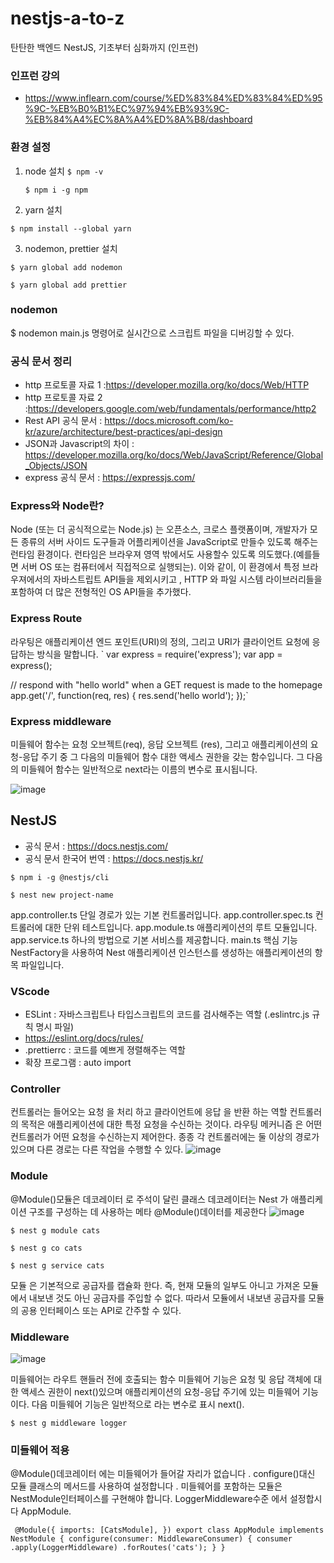 # nestjs-a-to-z
탄탄한 백엔드 NestJS, 기초부터 심화까지 (인프런)


### 인프런 강의
- https://www.inflearn.com/course/%ED%83%84%ED%83%84%ED%95%9C-%EB%B0%B1%EC%97%94%EB%93%9C-%EB%84%A4%EC%8A%A4%ED%8A%B8/dashboard

### 환경 설정
1. node 설치
  `$ npm -v`

   `$ npm i -g npm`

2. yarn 설치

  `$ npm install --global yarn`

3. nodemon, prettier 설치

  `$ yarn global add nodemon`

  `$ yarn global add prettier`
  
  
  ### nodemon
$ nodemon main.js 명령어로 실시간으로 스크립트 파일을 디버깅할 수 있다.



### 공식 문서 정리
- http 프로토콜 자료 1 :https://developer.mozilla.org/ko/docs/Web/HTTP
- http 프로토콜 자료 2 :https://developers.google.com/web/fundamentals/performance/http2
- Rest API 공식 문서 : https://docs.microsoft.com/ko-kr/azure/architecture/best-practices/api-design
- JSON과 Javascript의 차이 : https://developer.mozilla.org/ko/docs/Web/JavaScript/Reference/Global_Objects/JSON
- express 공식 문서 : https://expressjs.com/


### Express와 Node란?
Node (또는 더 공식적으로는 Node.js) 는 오픈소스, 크로스 플랫폼이며, 개발자가 모든 종류의 서버 사이드 도구들과 어플리케이션을 JavaScript로 만들수 있도록 해주는 런타임 환경이다.
런타임은 브라우져 영역 밖에서도 사용할수 있도록 의도했다.(예를들면 서버 OS 또는 컴퓨터에서 직접적으로 실행되는). 
이와 같이, 이 환경에서 특정 브라우져에서의 자바스트립트 API들을 제외시키고 , HTTP 와 파일 시스템 라이브러리들을 포함하여 더 많은 전형적인 OS API들을 추가했다.

### Express Route
라우팅은 애플리케이션 엔드 포인트(URI)의 정의, 그리고 URI가 클라이언트 요청에 응답하는 방식을 말합니다. 
`
var express = require('express');
var app = express();

// respond with "hello world" when a GET request is made to the homepage
app.get('/', function(req, res) {
  res.send('hello world');
});`


### Express middleware
미들웨어 함수는 요청 오브젝트(req), 응답 오브젝트 (res), 그리고 애플리케이션의 요청-응답 주기 중 그 다음의 미들웨어 함수 대한 액세스 권한을 갖는 함수입니다. 
그 다음의 미들웨어 함수는 일반적으로 next라는 이름의 변수로 표시됩니다.


![image](https://user-images.githubusercontent.com/48235442/196363302-a93306b1-18f5-41e0-8ab3-6eedab780b78.png)


## NestJS
- 공식 문서 : https://docs.nestjs.com/
- 공식 문서 한국어 번역 : https://docs.nestjs.kr/

`$ npm i -g @nestjs/cli`

`$ nest new project-name`


app.controller.ts	단일 경로가 있는 기본 컨트롤러입니다.
app.controller.spec.ts	컨트롤러에 대한 단위 테스트입니다.
app.module.ts	애플리케이션의 루트 모듈입니다.
app.service.ts	하나의 방법으로 기본 서비스를 제공합니다.
main.ts	핵심 기능 NestFactory을 사용하여 Nest 애플리케이션 인스턴스를 생성하는 애플리케이션의 항목 파일입니다.


### VScode
- ESLint : 자바스크립트나 타입스크립트의 코드를 검사해주는 역할 (.eslintrc.js 규칙 명시 파일)
- https://eslint.org/docs/rules/ 
- .prettierrc : 코드를 예쁘게 졍렬해주는 역할
- 확장 프로그램 : auto import


### Controller
컨트롤러는 들어오는 요청 을 처리 하고 클라이언트에 응답 을 반환 하는 역할
컨트롤러의 목적은 애플리케이션에 대한 특정 요청을 수신하는 것이다.
라우팅 메커니즘 은 어떤 컨트롤러가 어떤 요청을 수신하는지 제어한다. 
종종 각 컨트롤러에는 둘 이상의 경로가 있으며 다른 경로는 다른 작업을 수행할 수 있다.
![image](https://user-images.githubusercontent.com/48235442/196597471-476cd283-fc93-454c-a7f9-dd87f64d3d9f.png)



### Module
@Module()모듈은 데코레이터 로 주석이 달린 클래스 
데코레이터는 Nest 가 애플리케이션 구조를 구성하는 데 사용하는 메타 @Module()데이터를 제공한다
![image](https://user-images.githubusercontent.com/48235442/196602083-aeebe1dc-0923-4cbf-a006-55f83f4312fe.png)


`$ nest g module cats`

`$ nest g co cats`

`$ nest g service cats`

모듈 은 기본적으로 공급자를 캡슐화 한다. 
즉, 현재 모듈의 일부도 아니고 가져온 모듈에서 내보낸 것도 아닌 공급자를 주입할 수 없다. 
따라서 모듈에서 내보낸 공급자를 모듈의 공용 인터페이스 또는 API로 간주할 수 있다.


### Middleware
![image](https://user-images.githubusercontent.com/48235442/196603387-87b059c5-adb3-459c-b283-73829ec48e51.png)


미들웨어는 라우트 핸들러 전에 호출되는 함수
미들웨어 기능은 요청 및 응답 객체에 대한 액세스 권한이 next()있으며 애플리케이션의 요청-응답 주기에 있는 미들웨어 기능이다. 
다음 미들웨어 기능은 일반적으로 라는 변수로 표시 next().

`$ nest g middleware logger`


### 미들웨어 적용 #
@Module()데코레이터 에는 미들웨어가 들어갈 자리가 없습니다 . 
configure()대신 모듈 클래스의 메서드를 사용하여 설정합니다 . 
미들웨어를 포함하는 모듈은 NestModule인터페이스를 구현해야 합니다. 
LoggerMiddleware수준 에서 설정합시다 AppModule.

` 
@Module({
  imports: [CatsModule],
})
export class AppModule implements NestModule {
  configure(consumer: MiddlewareConsumer) {
    consumer
      .apply(LoggerMiddleware)
      .forRoutes('cats');
  }
}
`
